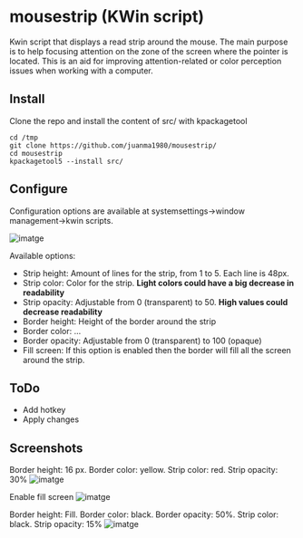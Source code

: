 # mousestrip (KWin script)
Kwin script that displays a read strip around the mouse.
The main purpose is to help focusing attention on the zone of the screen where the pointer is located. This is an aid for improving attention-related or color perception issues when working with a computer.

## Install

Clone the repo and install the content of src/ with kpackagetool

```
cd /tmp
git clone https://github.com/juanma1980/mousestrip/
cd mousestrip
kpackagetool5 --install src/
````

## Configure

Configuration options are available at systemsettings->window management->kwin scripts.

![imatge](https://github.com/juanma1980/mousestrip/assets/15210634/c8e93ef0-ddc5-4ae2-bba3-fe98e3b7415a)


Available options:

* Strip height: Amount of lines for the strip, from 1 to 5. Each line is 48px.
* Strip color: Color for the strip. **Light colors could have a big decrease in readability**
* Strip opacity: Adjustable from 0 (transparent) to 50. **High values could decrease readability**
* Border height: Height of the border around the strip
* Border color: ...
* Border opacity: Adjustable from 0 (transparent) to 100 (opaque)
* Fill screen: If this option is enabled then the border will fill all the screen around the strip.

## ToDo

* Add hotkey
* Apply changes
  
## Screenshots

Border height: 16 px. Border color: yellow. Strip color: red. Strip opacity: 30%
![imatge](https://github.com/juanma1980/mousestrip/assets/15210634/5cf118dd-b68a-47ae-9ad0-c70efd647b09)

Enable fill screen
![imatge](https://github.com/juanma1980/mousestrip/assets/15210634/9b832ac2-08e8-40e8-bee2-fd24c4f9aea0)

Border height: Fill. Border color: black. Border opacity: 50%. Strip color: black. Strip opacity: 15%
![imatge](https://github.com/juanma1980/mousestrip/assets/15210634/15ed19c6-890f-4120-96a7-25355b88339d)

